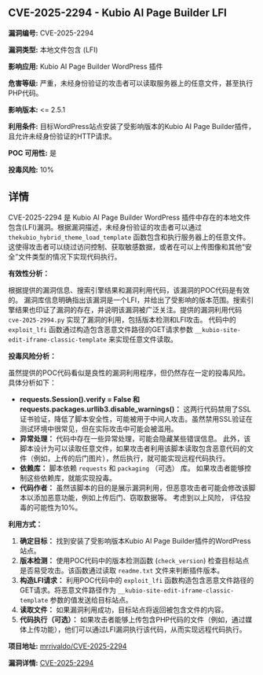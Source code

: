 ## CVE-2025-2294 - Kubio AI Page Builder LFI

**漏洞编号:** CVE-2025-2294

**漏洞类型:** 本地文件包含 (LFI)

**影响应用:** Kubio AI Page Builder WordPress 插件

**危害等级:** 严重，未经身份验证的攻击者可以读取服务器上的任意文件，甚至执行PHP代码。

**影响版本:** <= 2.5.1

**利用条件:** 目标WordPress站点安装了受影响版本的Kubio AI Page Builder插件，且允许未经身份验证的HTTP请求。

**POC 可用性:** 是

**投毒风险:** 10%

## 详情

CVE-2025-2294 是 Kubio AI Page Builder WordPress 插件中存在的本地文件包含(LFI)漏洞。根据漏洞描述，未经身份验证的攻击者可以通过 `thekubio_hybrid_theme_load_template` 函数包含和执行服务器上的任意文件。这使得攻击者可以绕过访问控制、获取敏感数据，或者在可以上传图像和其他“安全”文件类型的情况下实现代码执行。

**有效性分析：**

根据提供的漏洞信息、搜索引擎结果和漏洞利用代码，该漏洞的POC代码是有效的。 漏洞库信息明确指出该漏洞是一个LFI，并给出了受影响的版本范围。搜索引擎结果也印证了漏洞的存在，并说明该漏洞被广泛关注。提供的漏洞利用代码 `cve-2025-2994.py` 实现了漏洞的利用，包括版本检测和LFI攻击。 代码中的 `exploit_lfi` 函数通过构造包含恶意文件路径的GET请求参数 `__kubio-site-edit-iframe-classic-template` 来实现任意文件读取。

**投毒风险分析：**

虽然提供的POC代码看似是良性的漏洞利用程序，但仍然存在一定的投毒风险。具体分析如下：

*   **requests.Session().verify = False 和 requests.packages.urllib3.disable_warnings()：** 这两行代码禁用了SSL证书验证，降低了脚本安全性，可能被用于中间人攻击。虽然禁用SSL验证在测试环境中很常见，但在实际攻击中可能会被滥用。
*   **异常处理：** 代码中存在一些异常处理，可能会隐藏某些错误信息。 此外，该脚本设计为可以读取任意文件，如果攻击者利用该脚本读取包含恶意代码的文件（例如，上传的后门图片），然后执行，就可能实现远程代码执行。
*   **依赖库：** 脚本依赖 `requests` 和 `packaging` （可选） 库。 如果攻击者能够控制这些依赖库，就能实现投毒。
*   **代码作者：** 虽然该脚本的目的是展示漏洞利用，但恶意攻击者可能会修改该脚本以添加恶意功能，例如上传后门、窃取数据等。
考虑到以上风险， 评估投毒的可能性为10%。

**利用方式：**

1.  **确定目标：** 找到安装了受影响版本Kubio AI Page Builder插件的WordPress站点。
2.  **版本检测：** 使用POC代码中的版本检测函数 (`check_version`) 检查目标站点是否易受攻击。该函数通过读取 `readme.txt` 文件来判断插件版本。
3.  **构造LFI请求：** 利用POC代码中的 `exploit_lfi` 函数构造包含恶意文件路径的GET请求。将恶意文件路径作为 `__kubio-site-edit-iframe-classic-template` 参数的值发送给目标站点。
4.  **读取文件：** 如果漏洞利用成功，目标站点将返回被包含文件的内容。
5.  **代码执行（可选）：** 如果攻击者能够上传包含PHP代码的文件（例如，通过媒体上传功能），他们可以通过LFI漏洞执行该代码，从而实现远程代码执行。

**项目地址:** [mrrivaldo/CVE-2025-2294](https://github.com/mrrivaldo/CVE-2025-2294)

**漏洞详情:** [CVE-2025-2294](https://nvd.nist.gov/vuln/detail/CVE-2025-2294)